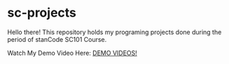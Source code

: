 # sc-projects
Hello there!
This repository holds my programing projects done during the period of stanCode SC101 Course.

Watch My Demo Video Here:
[DEMO VIDEOS!](https://drive.google.com/drive/folders/1FiGiJ2046EZLowWfTbyU3B5mCtk5L4ug?usp=sharing)
